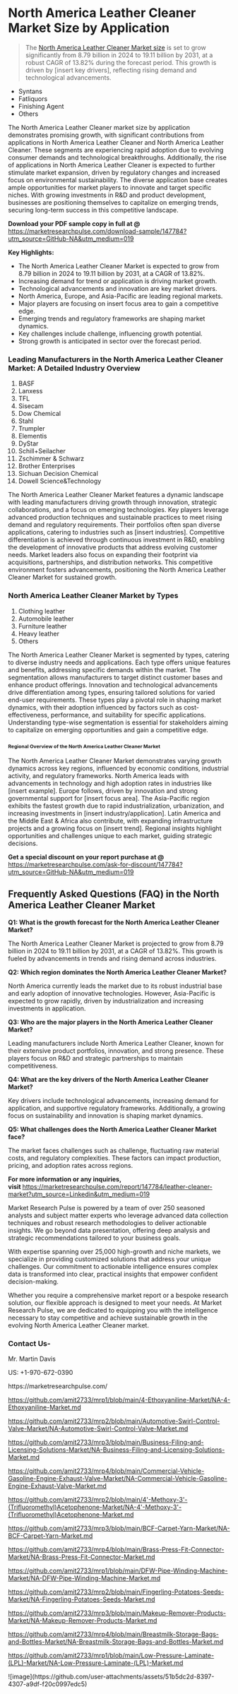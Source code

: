 <h1>North America Leather Cleaner Market&nbsp;Size by Application</h1><blockquote><p>The <a href="https://marketresearchpulse.com/download-sample/147784?utm_source=GitHub-NA&amp;utm_medium=019">North America Leather Cleaner Market size</a> is set to grow significantly from 8.79 billion in 2024 to 19.11 billion by 2031, at a robust CAGR of 13.82% during the forecast period. This growth is driven by [insert key drivers], reflecting rising demand and technological advancements.</p></blockquote><ul><li>Syntans <li> Fatliquors <li> Finishing Agent <li> Others</li></ul><p>The North America Leather Cleaner market size by application demonstrates promising growth, with significant contributions from applications in North America Leather Cleaner and North America Leather Cleaner. These segments are experiencing rapid adoption due to evolving consumer demands and technological breakthroughs. Additionally, the rise of applications in North America Leather Cleaner is expected to further stimulate market expansion, driven by regulatory changes and increased focus on environmental sustainability. The diverse application base creates ample opportunities for market players to innovate and target specific niches. With growing investments in R&D and product development, businesses are positioning themselves to capitalize on emerging trends, securing long-term success in this competitive landscape.</p><p><strong>Download your PDF sample copy in full at @ </strong><a href="https://marketresearchpulse.com/download-sample/147784?utm_source=GitHub-NA&amp;utm_medium=019">https://marketresearchpulse.com/download-sample/147784?utm_source=GitHub-NA&amp;utm_medium=019</a></p><p><strong>Key Highlights: </strong></p><ul><li>The North America Leather Cleaner Market is expected to grow from 8.79 billion in 2024 to 19.11 billion by 2031, at a CAGR of 13.82%.</li><li>Increasing demand for trend or application is driving market growth.</li><li>Technological advancements and innovation are key market drivers.</li><li>North America, Europe, and Asia-Pacific are leading regional markets.</li><li>Major players are focusing on insert focus area to gain a competitive edge.</li><li>Emerging trends and regulatory frameworks are shaping market dynamics.</li><li>Key challenges include challenge, influencing growth potential.</li><li>Strong growth is anticipated in sector over the forecast period.</li></ul><h3>Leading Manufacturers in the North America Leather Cleaner Market: A Detailed Industry Overview</h3><ol><li>BASF</li><li>Lanxess</li><li>TFL</li><li>Sisecam</li><li>Dow Chemical</li><li>Stahl</li><li>Trumpler</li><li>Elementis</li><li>DyStar</li><li>Schill+Seilacher</li><li>Zschimmer & Schwarz</li><li>Brother Enterprises</li><li>Sichuan Decision Chemical</li><li>Dowell Science&Technology</li></ol><div class="flex max-w-full flex-col flex-grow"><div class="min-h-8 text-message flex w-full flex-col items-end gap-2 whitespace-normal break-words [.text-message+&amp;]:mt-5" dir="auto" data-message-author-role="assistant" data-message-id="fd8432e4-4910-450d-b182-61b7bfb0a01f" data-message-model-slug="gpt-4o"><div class="flex w-full flex-col gap-1 empty:hidden first:pt-[3px]"><div class="markdown prose w-full break-words dark:prose-invert light"><p>The North America Leather Cleaner Market features a dynamic landscape with leading manufacturers driving growth through innovation, strategic collaborations, and a focus on emerging technologies. Key players leverage advanced production techniques and sustainable practices to meet rising demand and regulatory requirements. Their portfolios often span diverse applications, catering to industries such as [insert industries]. Competitive differentiation is achieved through continuous investment in R&amp;D, enabling the development of innovative products that address evolving customer needs. Market leaders also focus on expanding their footprint via acquisitions, partnerships, and distribution networks. This competitive environment fosters advancements, positioning the North America Leather Cleaner Market for sustained growth.</p></div></div></div></div><h3>North America Leather Cleaner Market by Types</h3><ol><li>Clothing leather <li> Automobile leather <li> Furniture leather <li> Heavy leather <li> Others</li></ol><div class="flex max-w-full flex-col flex-grow"><div class="min-h-8 text-message flex w-full flex-col items-end gap-2 whitespace-normal break-words [.text-message+&amp;]:mt-5" dir="auto" data-message-author-role="assistant" data-message-id="084470be-0bb7-4664-bddf-5156b4f41249" data-message-model-slug="gpt-4o-mini"><div class="flex w-full flex-col gap-1 empty:hidden first:pt-[3px]"><div class="markdown prose w-full break-words dark:prose-invert light"><p>The North America Leather Cleaner Market is segmented by types, catering to diverse industry needs and applications. Each type offers unique features and benefits, addressing specific demands within the market. The segmentation allows manufacturers to target distinct customer bases and enhance product offerings. Innovation and technological advancements drive differentiation among types, ensuring tailored solutions for varied end-user requirements. These types play a pivotal role in shaping market dynamics, with their adoption influenced by factors such as cost-effectiveness, performance, and suitability for specific applications. Understanding type-wise segmentation is essential for stakeholders aiming to capitalize on emerging opportunities and gain a competitive edge.</p></div></div></div></div><h3><span style="font-size: 11px;">Regional Overview of the North America Leather Cleaner Market</span></h3><div class="flex max-w-full flex-col flex-grow"><div class="min-h-8 text-message flex w-full flex-col items-end gap-2 whitespace-normal break-words [.text-message+&amp;]:mt-5" dir="auto" data-message-author-role="assistant" data-message-id="e9038762-ce64-4e30-91c9-9bd413514231" data-message-model-slug="gpt-4o-mini"><div class="flex w-full flex-col gap-1 empty:hidden first:pt-[3px]"><div class="markdown prose w-full break-words dark:prose-invert light"><p>The North America Leather Cleaner Market demonstrates varying growth dynamics across key regions, influenced by economic conditions, industrial activity, and regulatory frameworks. North America leads with advancements in technology and high adoption rates in industries like [insert example]. Europe follows, driven by innovation and strong governmental support for [insert focus area]. The Asia-Pacific region exhibits the fastest growth due to rapid industrialization, urbanization, and increasing investments in [insert industry/application]. Latin America and the Middle East &amp; Africa also contribute, with expanding infrastructure projects and a growing focus on [insert trend]. Regional insights highlight opportunities and challenges unique to each market, guiding strategic decisions.</p></div></div></div></div><p><strong>Get a special discount on your report purchase at @ </strong><a href="https://marketresearchpulse.com/ask-for-discount/147784?utm_source=GitHub-NA&amp;utm_medium=019">https://marketresearchpulse.com/ask-for-discount/147784?utm_source=GitHub-NA&amp;utm_medium=019</a></p><h2>Frequently Asked Questions (FAQ) in the North America Leather Cleaner Market</h2><p><strong>Q1: What is the growth forecast for the North America Leather Cleaner Market?</strong></p><p>The North America Leather Cleaner Market is projected to grow from 8.79 billion in 2024 to 19.11 billion by 2031, at a CAGR of 13.82%. This growth is fueled by advancements in trends and rising demand across industries.</p><p><strong>Q2: Which region dominates the North America Leather Cleaner Market?</strong></p><p>North America currently leads the market due to its robust industrial base and early adoption of innovative technologies. However, Asia-Pacific is expected to grow rapidly, driven by industrialization and increasing investments in application.</p><p><strong>Q3: Who are the major players in the North America Leather Cleaner Market?</strong></p><p>Leading manufacturers include North America Leather Cleaner, known for their extensive product portfolios, innovation, and strong presence. These players focus on R&amp;D and strategic partnerships to maintain competitiveness.</p><p><strong>Q4: What are the key drivers of the North America Leather Cleaner Market?</strong></p><p>Key drivers include technological advancements, increasing demand for application, and supportive regulatory frameworks. Additionally, a growing focus on sustainability and innovation is shaping market dynamics.</p><p><strong>Q5: What challenges does the North America Leather Cleaner Market face?</strong></p><p>The market faces challenges such as challenge, fluctuating raw material costs, and regulatory complexities. These factors can impact production, pricing, and adoption rates across regions.</p><p><strong>For more information or any inquiries, visit&nbsp;</strong><a href="https://marketresearchpulse.com/report/147784/leather-cleaner-market?utm_source=Linkedin&utm_medium=019">https://marketresearchpulse.com/report/147784/leather-cleaner-market?utm_source=Linkedin&utm_medium=019</a></p><p>Market Research Pulse is powered by a team of over 250 seasoned analysts and subject matter experts who leverage advanced data collection techniques and robust research methodologies to deliver actionable insights. We go beyond data presentation, offering deep analysis and strategic recommendations tailored to your business goals.</p><p>With expertise spanning over 25,000 high-growth and niche markets, we specialize in providing customized solutions that address your unique challenges. Our commitment to actionable intelligence ensures complex data is transformed into clear, practical insights that empower confident decision-making.</p><p>Whether you require a comprehensive market report or a bespoke research solution, our flexible approach is designed to meet your needs. At Market Research Pulse, we are dedicated to equipping you with the intelligence necessary to stay competitive and achieve sustainable growth in the evolving North America Leather Cleaner market.</p><h3><strong>Contact Us-</strong></h3><p>Mr. Martin Davis</p><p>US: +1-970-672-0390</p><p>https://marketresearchpulse.com/</p><p><a href="https://github.com/amit2733/mrp1/blob/main/4-Ethoxyaniline-Market/NA-4-Ethoxyaniline-Market.md">https://github.com/amit2733/mrp1/blob/main/4-Ethoxyaniline-Market/NA-4-Ethoxyaniline-Market.md</a></p><p><a href="https://github.com/amit2733/mrp2/blob/main/Automotive-Swirl-Control-Valve-Market/NA-Automotive-Swirl-Control-Valve-Market.md">https://github.com/amit2733/mrp2/blob/main/Automotive-Swirl-Control-Valve-Market/NA-Automotive-Swirl-Control-Valve-Market.md</a></p><p><a href="https://github.com/amit2733/mrp3/blob/main/Business-Filing-and-Licensing-Solutions-Market/NA-Business-Filing-and-Licensing-Solutions-Market.md">https://github.com/amit2733/mrp3/blob/main/Business-Filing-and-Licensing-Solutions-Market/NA-Business-Filing-and-Licensing-Solutions-Market.md</a></p><p><a href="https://github.com/amit2733/mrp4/blob/main/Commercial-Vehicle-Gasoline-Engine-Exhaust-Valve-Market/NA-Commercial-Vehicle-Gasoline-Engine-Exhaust-Valve-Market.md">https://github.com/amit2733/mrp4/blob/main/Commercial-Vehicle-Gasoline-Engine-Exhaust-Valve-Market/NA-Commercial-Vehicle-Gasoline-Engine-Exhaust-Valve-Market.md</a></p><p><a href="https://github.com/amit2733/mrp2/blob/main/4'-Methoxy-3'-(Trifluoromethyl)Acetophenone-Market/NA-4'-Methoxy-3'-(Trifluoromethyl)Acetophenone-Market.md">https://github.com/amit2733/mrp2/blob/main/4'-Methoxy-3'-(Trifluoromethyl)Acetophenone-Market/NA-4'-Methoxy-3'-(Trifluoromethyl)Acetophenone-Market.md</a></p><p><a href="https://github.com/amit2733/mrp3/blob/main/BCF-Carpet-Yarn-Market/NA-BCF-Carpet-Yarn-Market.md">https://github.com/amit2733/mrp3/blob/main/BCF-Carpet-Yarn-Market/NA-BCF-Carpet-Yarn-Market.md</a></p><p><a href="https://github.com/amit2733/mrp4/blob/main/Brass-Press-Fit-Connector-Market/NA-Brass-Press-Fit-Connector-Market.md">https://github.com/amit2733/mrp4/blob/main/Brass-Press-Fit-Connector-Market/NA-Brass-Press-Fit-Connector-Market.md</a></p><p><a href="https://github.com/amit2733/mrp1/blob/main/DFW-Pipe-Winding-Machine-Market/NA-DFW-Pipe-Winding-Machine-Market.md">https://github.com/amit2733/mrp1/blob/main/DFW-Pipe-Winding-Machine-Market/NA-DFW-Pipe-Winding-Machine-Market.md</a></p><p><a href="https://github.com/amit2733/mrp2/blob/main/Fingerling-Potatoes-Seeds-Market/NA-Fingerling-Potatoes-Seeds-Market.md">https://github.com/amit2733/mrp2/blob/main/Fingerling-Potatoes-Seeds-Market/NA-Fingerling-Potatoes-Seeds-Market.md</a></p><p><a href="https://github.com/amit2733/mrp3/blob/main/Makeup-Remover-Products-Market/NA-Makeup-Remover-Products-Market.md">https://github.com/amit2733/mrp3/blob/main/Makeup-Remover-Products-Market/NA-Makeup-Remover-Products-Market.md</a></p><p><a href="https://github.com/amit2733/mrp4/blob/main/Breastmilk-Storage-Bags-and-Bottles-Market/NA-Breastmilk-Storage-Bags-and-Bottles-Market.md">https://github.com/amit2733/mrp4/blob/main/Breastmilk-Storage-Bags-and-Bottles-Market/NA-Breastmilk-Storage-Bags-and-Bottles-Market.md</a></p><p><a href="https://github.com/amit2733/mrp1/blob/main/Low-Pressure-Laminate-(LPL)-Market/NA-Low-Pressure-Laminate-(LPL)-Market.md">https://github.com/amit2733/mrp1/blob/main/Low-Pressure-Laminate-(LPL)-Market/NA-Low-Pressure-Laminate-(LPL)-Market.md</a></p>
![image](https://github.com/user-attachments/assets/51b5dc2d-8397-4307-a9df-f20c0997edc5)
